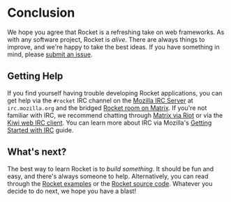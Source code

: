 # Conclusion

We hope you agree that Rocket is a refreshing take on web frameworks. As with
any software project, Rocket is _alive_. There are always things to improve, and
we're happy to take the best ideas. If you have something in mind, please
[submit an issue](https://github.com/SergioBenitez/Rocket/issues).

## Getting Help

If you find yourself having trouble developing Rocket applications, you can get
help via the `#rocket` IRC channel on the [Mozilla IRC
Server](https://wiki.mozilla.org/IRC) at `irc.mozilla.org` and the bridged
[Rocket room on Matrix](https://riot.im/app/#/room/#mozilla_#rocket:matrix.org).
If you're not familiar with IRC, we recommend chatting through [Matrix via
Riot](https://riot.im/app/#/room/#mozilla_#rocket:matrix.org) or via the [Kiwi
web IRC client](https://kiwiirc.com/client/irc.mozilla.org/#rocket). You can
learn more about IRC via Mozilla's [Getting Started with
IRC](https://developer.mozilla.org/en-US/docs/Mozilla/QA/Getting_Started_with_IRC)
guide.

## What's next?

The best way to learn Rocket is to _build something_. It should be fun and easy,
and there's always someone to help. Alternatively, you can read through the
[Rocket examples](https://github.com/SergioBenitez/Rocket/tree/v0.3.15/examples)
or the [Rocket source
code](https://github.com/SergioBenitez/Rocket/tree/v0.3.15/lib/src). Whatever you
decide to do next, we hope you have a blast!
